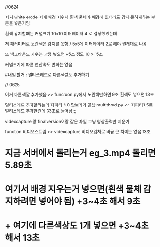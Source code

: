 //0624

저거 white erode 저게 배경 지워서 
흰색 물체가 배경에 있더라도 감지 못하게하는 부분을 넣은거임

흰색 감지할때는 커널크기 10x10 이터레이터 4 로 설정했었는데

저 패러미터로 노란색은 감지를 못함 / 5x5에 이터레이터 2로 해야 원래대로 나옴

또 백그라운드 지우는 과정 넣으면 +5초 정도 10 > 15초

커널크기에 따른 연산속도 변화는 없음

#내일 할거 : 멀티쓰레드로 다른색깔도 추가하기 

// 0625


이거 다른색깔 추가했음 >> functuon.py에서 노란색만하면 9초 흰색도 넣으면 13초

멀티스레드 추가할려는데 지피티 4.0 맛보기가 끝남
multithred.py << 지피티3.5로 멀티스레드 추가한건데 33초로 늘어남;;;

videocapture 랑 finalversion이랑 같은 파일 그냥 영상출력만 지운거 

function 비디오스트림 >> videocapture 비디오캡쳐로 바꿈 큰 차이는 없음 13초


# 지금 서버에서 돌리는거 eg_3.mp4 돌리면 5.89초 
# 여기서 배경 지우는거 넣으면(흰색 물체 감지하려면 넣어야 됨) +3~4초 해서 9초
# + 여기에 다른색상도 1개 넣으면 +3~4초 해서 13초 
